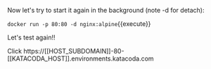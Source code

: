 Now let's try to start it again in the background (note -d for detach):

`docker run -p 80:80 -d nginx:alpine`{{execute}}

Let's test again!!

Click https://[[HOST_SUBDOMAIN]]-80-[[KATACODA_HOST]].environments.katacoda.com
